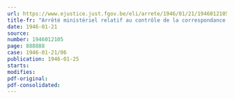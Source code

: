 ```yaml
---
url: https://www.ejustice.just.fgov.be/eli/arrete/1946/01/21/1946012105/justel
title-fr: "Arrêté ministériel relatif au contrôle de la correspondance des prisonniers de guerre allemands"
date: 1946-01-21
source:
number: 1946012105
page: 888888
case: 1946-01-21/06
publication: 1946-01-25
starts:
modifies:
pdf-original:
pdf-consolidated:
---
```


